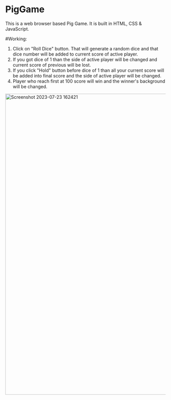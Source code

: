 # PigGame
This is a web browser based Pig Game. It is built in HTML, CSS &amp; JavaScript. 

#Working:

1. Click on "Roll Dice" button. That will generate a random dice and that dice number will be added to current score of active player.
2. If you got dice of 1 than the side of active player will be changed and current score of previous will be lost.
3. If you click "Hold" button before dice of 1 than all your current score will be added into final score and the side of active player will be changed.
4. Player who reach first at 100 score will win and the winner's background will be changed.

<img width="945" alt="Screenshot 2023-07-23 162421" src="https://github.com/VeerSingh0001/PigGame/assets/115876530/7b519b60-7368-42f6-9241-4c8c6c4f35fc">
